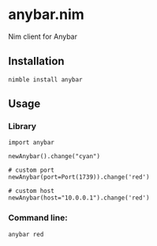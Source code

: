 # anybar.nim
Nim client for Anybar

## Installation
```nimble install anybar```

## Usage

### Library
```
import anybar

newAnybar().change("cyan")

# custom port
newAnybar(port=Port(1739)).change('red')

# custom host
newAnybar(host="10.0.0.1").change('red')
```

### Command line:
    anybar red
